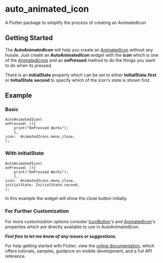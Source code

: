 # auto_animated_icon

  

A Flutter package to simplify the process of creating an AnimatedIcon

  

## Getting Started

  

The **AutoAnimatedIcon** will help you create an [AnimatedIcon](https://api.flutter.dev/flutter/material/AnimatedIcon-class.html) without any hussle. Just create an **AutoAnimatedIcon** widget with the **icon** which is one of the [AnimatedIcons](https://api.flutter.dev/flutter/material/AnimatedIcons-class.html) and an **onPressed** method to do the things you want to do when its pressed.

  

There is an **initialState** property which can be set to either **InitialState.first** or **InitialState.second** to specify which of the icon's state is shown first.

## Example
  
### Basic
    AutoAnimatedIcon(
    onPressed: (){
		print("OnPressed Works");
		},
	icon:  AnimatedIcons.menu_close,
	);

### With initialState

    AutoAnimatedIcon(
    onPressed: (){
		print("OnPressed Works");
		},
	icon:  AnimatedIcons.menu_close,
	initialState: InitialState.second,
	);
In this example the widget will show the close button initially.

### For Further Customization 
For more customization options consider [IconButton](https://api.flutter.dev/flutter/material/IconButton-class.html)'s and [AnimatedIcon](https://api.flutter.dev/flutter/material/AnimatedIcon-class.html)'s  properties which are directly available to use in AutoAnimatedIcon.

***Feel free to let me know of any issues or suggestions.***

For help getting started with Flutter, view the [online documentation](https://flutter.dev/docs), which offers tutorials, samples, guidance on mobile development, and a full API reference.
